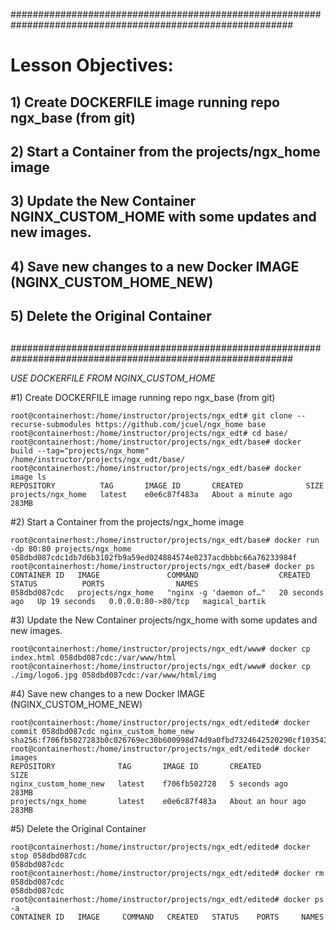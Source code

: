 ###########################################################################################################
# Lesson Objectives:
##			1) Create DOCKERFILE image running repo ngx_base (from git)
##			2) Start a Container from the projects/ngx_home image
##			3) Update the New Container NGINX_CUSTOM_HOME with some updates and new images.
##			4) Save new changes to a new Docker IMAGE (NGINX_CUSTOM_HOME_NEW)
##			5) Delete the Original Container
##																									
###########################################################################################################

*USE DOCKERFILE FROM NGINX_CUSTOM_HOME*

#1) Create DOCKERFILE image running repo ngx_base (from git)

```
root@containerhost:/home/instructor/projects/ngx_edt# git clone --recurse-submodules https://github.com/jcuel/ngx_home base
root@containerhost:/home/instructor/projects/ngx_edt# cd base/
root@containerhost:/home/instructor/projects/ngx_edt/base# docker build --tag="projects/ngx_home" /home/instructor/projects/ngx_edt/base/
root@containerhost:/home/instructor/projects/ngx_edt/base# docker image ls
REPOSITORY          TAG       IMAGE ID       CREATED              SIZE
projects/ngx_home   latest    e0e6c87f483a   About a minute ago   283MB

```
#2) Start a Container from the projects/ngx_home image

```
root@containerhost:/home/instructor/projects/ngx_edt/base# docker run -dp 80:80 projects/ngx_home
058dbd087cdc1db7d6b3102fb9a59ed024884574e0237acdbbbc66a76233984f
root@containerhost:/home/instructor/projects/ngx_edt/base# docker ps
CONTAINER ID   IMAGE               COMMAND                  CREATED          STATUS          PORTS                NAMES
058dbd087cdc   projects/ngx_home   "nginx -g 'daemon of…"   20 seconds ago   Up 19 seconds   0.0.0.0:80->80/tcp   magical_bartik

```
#3) Update the New Container projects/ngx_home with some updates and new images.

```
root@containerhost:/home/instructor/projects/ngx_edt/www# docker cp index.html 058dbd087cdc:/var/www/html
root@containerhost:/home/instructor/projects/ngx_edt/www# docker cp ./img/logo6.jpg 058dbd087cdc:/var/www/html/img

```
#4) Save new changes to a new Docker IMAGE (NGINX_CUSTOM_HOME_NEW)

```
root@containerhost:/home/instructor/projects/ngx_edt/edited# docker commit 058dbd087cdc nginx_custom_home_new
sha256:f706fb5027283b0c026769ec30b600998d74d9a0fbd7324642520290cf103543
root@containerhost:/home/instructor/projects/ngx_edt/edited# docker images
REPOSITORY              TAG       IMAGE ID       CREATED             SIZE
nginx_custom_home_new   latest    f706fb502728   5 seconds ago       283MB
projects/ngx_home       latest    e0e6c87f483a   About an hour ago   283MB

```
#5) Delete the Original Container

```
root@containerhost:/home/instructor/projects/ngx_edt/edited# docker stop 058dbd087cdc
058dbd087cdc
root@containerhost:/home/instructor/projects/ngx_edt/edited# docker rm 058dbd087cdc
058dbd087cdc
root@containerhost:/home/instructor/projects/ngx_edt/edited# docker ps -a
CONTAINER ID   IMAGE     COMMAND   CREATED   STATUS    PORTS     NAMES

```
